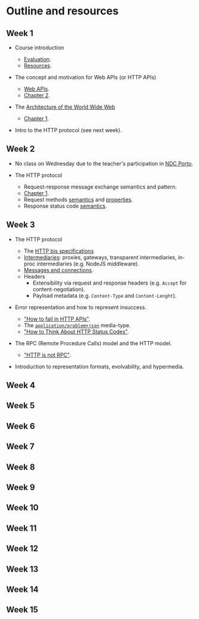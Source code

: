 # Outline and resources #

## Week 1
* Course introduction
  * [Evaluation](https://github.com/isel-leic-daw/1819v-public/wiki/evaluation).
  * [Resources](https://github.com/isel-leic-daw/1819v-public/wiki/resources).
* The concept and motivation for Web APIs (or HTTP APIs)
  * [Web APIs](https://github.com/isel-leic-daw/1819v-public/wiki/Web-APIs).
  * [Chapter 2](https://www.oreilly.com/library/view/designing-evolvable-web/9781449337919/ch02.html).
* The [Architecture of the World Wide Web](https://www.w3.org/TR/webarch/)
  * [Chapter 1](https://www.oreilly.com/library/view/designing-evolvable-web/9781449337919/ch01.html).

* Intro to the HTTP protocol (see next week).

## Week 2

* No class on Wednesday due to the teacher's participation in [NDC Porto](https://ndcporto.com).

* The HTTP protocol
  * Request-response message exchange semantics and pattern.
  * [Chapter 1](https://www.oreilly.com/library/view/designing-evolvable-web/9781449337919/ch01.html).
  * Request methods [semantics](https://tools.ietf.org/html/rfc7231#section-4.3) and [properties](https://tools.ietf.org/html/rfc7231#section-4.2).
  * Response status code [semantics](https://tools.ietf.org/html/rfc7231#section-6).

## Week 3
* The HTTP protocol
  * The [HTTP bis specifications](https://tools.ietf.org/wg/httpbis/) 
  * [Intermediaries](https://tools.ietf.org/html/rfc7230#section-2.3): proxies, gateways, transparent intermediaries, in-proc intermediaries (e.g. NodeJS middleware).
  * [Messages and connections](https://tools.ietf.org/html/rfc7230#section-6).
  * Headers
    * Extensibility via request and response headers (e.g. `Accept` for content-negotiation).
    * Payload metadata (e.g. `Content-Type` and `Content-Lenght`).

* Error representation and how to represent insuccess.
  * ["How to fail in HTTP APIs"](https://github.com/isel-leic-daw/1819v-public/wiki/How-to-fail-in-HTTP-APIs).
  * The [`application/problem+json`](https://tools.ietf.org/html/rfc7807) media-type.
  * ["How to Think About HTTP Status Codes"](https://www.mnot.net/blog/2017/05/11/status_codes).

* The RPC (Remote Procedure Calls) model and the HTTP model.
  * ["HTTP is not RPC"](https://www.ics.uci.edu/~fielding/pubs/dissertation/evaluation.htm#sec_6_5_2).

* Introduction to representation formats, evolvability, and hypermedia.

## Week 4

## Week 5

## Week 6

## Week 7

## Week 8

## Week 9

## Week 10

## Week 11

## Week 12

## Week 13

## Week 14

## Week 15
